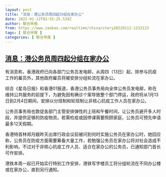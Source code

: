 ```yaml
---
layout: post
title: "消息：港公务员周四起分组在家办公"
date: 2022-01-12T02:55:25.539Z
author: 联合早报
from: https://www.zaobao.com/realtime/china/story20220112-1232123
tags: [ 联合早报 ]
categories: [ 联合早报 ]
---
```

<!--1641981240000-->
[消息：港公务员周四起分组在家办公](https://www.zaobao.com/realtime/china/story20220112-1232123)
------

<div>
<p>有消息称，香港政府已向各部门公务员发电邮，从周四（13日）起，除参与抗疫工作的雇员外，其他政府雇员将被安排分组轮流在家办公。</p><p>综合《星岛日报》和香港01报道，香港公务员事务局向全体公务员发电邮，称在维持公共服务的前提下，为避免因有确诊个案导致整个部门停运，政府将从1月13日到2月4日期间，安排以分班制和轮班制让非核心抗疫工作人员在家办公。</p><p>公务员事务局也敦促各部门主管安排弹性的上班和午餐时间，让公务员避开多人时段，并提供足够的防疫物资。若需检疫或因停课需要照顾家庭，公务员可预先申请最多12天假期。</p><section id="imu"><div id="dfp-ad-imu1">        </div></section><p>香港特首林郑月娥昨天出席行政会议前被问到何时实施公务员在家办公时，她回应称，公务员在防疫方面需要筹备大量工作，若勉强公务员在家办公将对社会造成不利影响，不过对于非核心抗疫工作人员、适合在家办公的公务员，已通知部门首长可作安排。</p><p>港铁本周一起已开始实行特别工作安排，港铁写字楼员工将分组轮流在不同办公楼或在家办公，直到另行通知。</p>      <div class="cx_paywall_placeholder" id="sph_cdp_40"></div>
</div>
